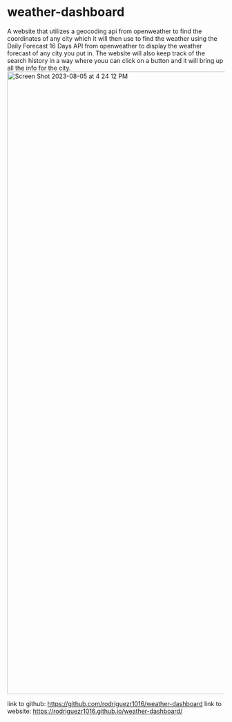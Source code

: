 # weather-dashboard
A website that utilizes a geocoding api from openweather to find the coordinates of any city which it will then use to find the weather using the Daily Forecast 16 Days API from openweather to display the weather forecast of any city you put in. The website will also keep track of the search history in a way where youu can click on a button and it will bring up all the info for the city.
<img width="1440" alt="Screen Shot 2023-08-05 at 4 24 12 PM" src="https://github.com/rodriguezr1016/weather-dashboard/assets/134916213/0fa1cdbc-5e44-44c6-aad7-7c6405567104">


link to github: https://github.com/rodriguezr1016/weather-dashboard
link to website: https://rodriguezr1016.github.io/weather-dashboard/
